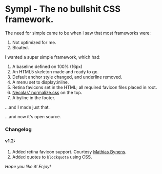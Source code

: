 # Sympl - The no bullshit CSS framework.

The need for simple came to be when I saw that most frameworks were:

1. Not optimized for me.
2. Bloated.

I wanted a super simple framework, which had:

1. A baseline defined on 100% (16px)
2. An HTML5 skeleton made and ready to go.
3. Default anchor style changed, and underline removed.
4. A menu set to display:inline.
5. Retina favicons set in the HTML; all required favicon files placed in root.
6. [Necolas' normalize.css](http://necolas.github.com/normalize.css/) on the top.
7. A byline in the footer.

&hellip;and I made just that.

&hellip;and now it's open source.

### Changelog

#### v1.2:

1. Added retina favicon support. Courtesy [Mathias Bynens](http://mathiasbynens.be/notes/touch-icons).
2. Added quotes to `blockquote` using CSS.


*Hope you like it! Enjoy!*
